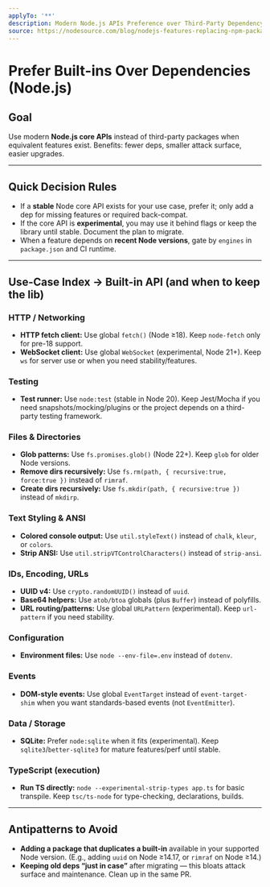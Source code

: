 ```yaml
---
applyTo: '**'
description: Modern Node.js APIs Preference over Third-Party Dependency Bloat
source: https://nodesource.com/blog/nodejs-features-replacing-npm-packages
---
```


# Prefer Built-ins Over Dependencies (Node.js)

## Goal
Use modern **Node.js core APIs** instead of third-party packages when equivalent features exist. Benefits: fewer deps, smaller attack surface, easier upgrades.

---

## Quick Decision Rules
- If a **stable** Node core API exists for your use case, prefer it; only add a dep for missing features or required back-compat.
- If the core API is **experimental**, you may use it behind flags or keep the library until stable. Document the plan to migrate.
- When a feature depends on **recent Node versions**, gate by `engines` in `package.json` and CI runtime.

---

## Use-Case Index → Built-in API (and when to keep the lib)

### HTTP / Networking
- **HTTP fetch client:** Use global `fetch()` (Node ≥18). Keep `node-fetch` only for pre-18 support.
- **WebSocket client:** Use global `WebSocket` (experimental, Node 21+). Keep `ws` for server use or when you need stability/features.

### Testing
- **Test runner:** Use `node:test` (stable in Node 20). Keep Jest/Mocha if you need snapshots/mocking/plugins or the project depends on a third-party testing framework.

### Files & Directories
- **Glob patterns:** Use `fs.promises.glob()` (Node 22+). Keep `glob` for older Node versions.
- **Remove dirs recursively:** Use `fs.rm(path, { recursive:true, force:true })` instead of `rimraf`.
- **Create dirs recursively:** Use `fs.mkdir(path, { recursive:true })` instead of `mkdirp`.

### Text Styling & ANSI
- **Colored console output:** Use `util.styleText()` instead of `chalk`, `kleur`, or `colors`. 
- **Strip ANSI:** Use `util.stripVTControlCharacters()` instead of `strip-ansi`.

### IDs, Encoding, URLs
- **UUID v4:** Use `crypto.randomUUID()` instead of `uuid`.
- **Base64 helpers:** Use `atob/btoa` globals (plus `Buffer`) instead of polyfills.
- **URL routing/patterns:** Use global `URLPattern` (experimental). Keep `url-pattern` if you need stability.

### Configuration
- **Environment files:** Use `node --env-file=.env` instead of `dotenv`.

### Events
- **DOM-style events:** Use global `EventTarget` instead of `event-target-shim` when you want standards-based events (not `EventEmitter`).

### Data / Storage
- **SQLite:** Prefer `node:sqlite` when it fits (experimental). Keep `sqlite3`/`better-sqlite3` for mature features/perf until stable.

### TypeScript (execution)
- **Run TS directly:** `node --experimental-strip-types app.ts` for basic transpile. Keep `tsc/ts-node` for type-checking, declarations, builds.

---

## Antipatterns to Avoid
- **Adding a package that duplicates a built-in** available in your supported Node version. (E.g., adding `uuid` on Node ≥14.17, or `rimraf` on Node ≥14.)
- **Keeping old deps “just in case”** after migrating — this bloats attack surface and maintenance. Clean up in the same PR.
